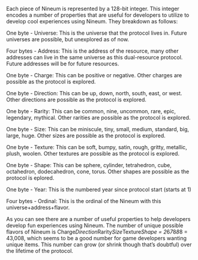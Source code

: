 Each piece of Nineum is represented by a 128-bit integer. This integer encodes a number of properties that are useful for developers to utilize to develop cool experiences using Nineum. They breakdown as follows:

One byte - Universe: This is the universe that the protocol lives in. Future universes are possible, but unexplored as of now.

Four bytes - Address: This is the address of the resource, many other addresses can live in the same universe as this dual-resource protocol. Future addresses will be for future resources.

One byte - Charge: This can be positive or negative. Other charges are possible as the protocol is explored.

One byte - Direction: This can be up, down, north, south, east, or west. Other directions are possible as the protocol is explored.

One byte - Rarity: This can be common, nine, uncommon, rare, epic, legendary, mythical. Other rarities are possible as the protocol is explored.

One byte - Size: This can be miniscule, tiny, small, medium, standard, big, large, huge. Other sizes are possible as the protocol is explored.

One byte - Texture: This can be soft, bumpy, satin, rough, gritty, metallic, plush, woolen. Other textures are possible as the protocol is explored.

One byte - Shape: This can be sphere, cylinder, tetrahedron, cube, octahedron, dodecahedron, cone, torus. Other shapes are possible as the protocol is eplored.

One byte - Year: This is the numbered year since protocol start (starts at 1)

Four bytes - Ordinal: This is the ordinal of the Nineum with this universe+address+flavor.

As you can see there are a number of useful properties to help developers develop fun experiences using Nineum. The number of unique possible flavors of Nineum is Charge*Direction*Rarity*Size*Texture*Shape = 2*6*7*8*8*8 = 43,008, which seems to be a good number for game developers wanting unique items. This number can grow (or shrink though that’s doubtful) over the lifetime of the protocol. 


